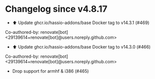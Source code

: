 # Changelog since v4.8.17
- ⬆️ Update ghcr.io/hassio-addons/base Docker tag to v14.3.1 (#469)

Co-authored-by: renovate[bot] <29139614+renovate[bot]@users.noreply.github.com> 
- ⬆️ Update ghcr.io/hassio-addons/base Docker tag to v14.3.0 (#466)

Co-authored-by: renovate[bot] <29139614+renovate[bot]@users.noreply.github.com> 
- Drop support for armhf & i386 (#465) 
